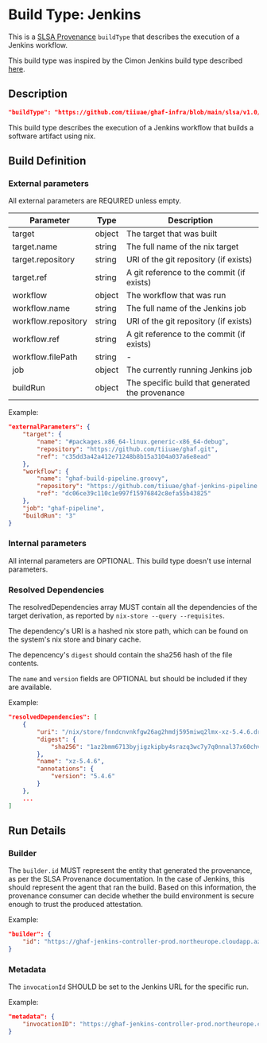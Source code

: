 <!--
SPDX-FileCopyrightText: 2022-2025 TII (SSRC) and the Ghaf contributors
SPDX-License-Identifier: CC-BY-SA-4.0
-->

# Build Type: Jenkins

This is a [SLSA Provenance](https://slsa.dev/provenance/v1) `buildType` that describes the execution of a Jenkins workflow.

This build type was inspired by the Cimon Jenkins build type described [here](https://docs.cimon.build/provenance/buildtypes/jenkins/v1).

## Description

```json
"buildType": "https://github.com/tiiuae/ghaf-infra/blob/main/slsa/v1.0/L1/buildtype.md"
```

This build type describes the execution of a Jenkins workflow that builds a software artifact using nix.

## Build Definition

### External parameters

All external parameters are REQUIRED unless empty.

Parameter             | Type   | Description
--------------------- | ------ | -----------
target                | object | The target that was built
target.name           | string | The full name of the nix target
target.repository     | string | URI of the git repository (if exists)
target.ref            | string | A git reference to the commit (if exists)
workflow              | object | The workflow that was run
workflow.name         | string | The full name of the Jenkins job
workflow.repository   | string | URI of the git repository (if exists)
workflow.ref          | string | A git reference to the commit (if exists)
workflow.filePath     | string | -
job                   | object | The currently running Jenkins job
buildRun              | object | The specific build that generated the provenance

Example:

```json
"externalParameters": {
    "target": {
        "name": "#packages.x86_64-linux.generic-x86_64-debug",
        "repository": "https://github.com/tiiuae/ghaf.git",
        "ref": "c35dd3a42a412e71248b8b15a3104a037a6e8ead"
    },
    "workflow": {
        "name": "ghaf-build-pipeline.groovy",
        "repository": "https://github.com/tiiuae/ghaf-jenkins-pipeline.git",
        "ref": "dc06ce39c110c1e997f15976842c8efa55b43825"
    },
    "job": "ghaf-pipeline",
    "buildRun": "3"
}
```

### Internal parameters

All internal parameters are OPTIONAL. This build type doesn't use internal parameters.

### Resolved Dependencies

The resolvedDependencies array MUST contain all the dependencies of the target derivation, as reported by `nix-store --query --requisites`.

The dependency's URI is a hashed nix store path, which can be found on the system's nix store and binary cache.

The depencency's `digest` should contain the sha256 hash of the file contents.

The `name` and `version` fields are OPTIONAL but should be included if they are available.

Example:

```json
"resolvedDependencies": [
    {
        "uri": "/nix/store/fnndcnvnkfgw26ag2hmdj595miwq2lmx-xz-5.4.6.drv",
        "digest": {
            "sha256": "1az2bmm6713byjigzkipby4srazq3wc7y7q0nnal37x60chv49xi"
        },
        "name": "xz-5.4.6",
        "annotations": {
            "version": "5.4.6"
        }
    },
    ...
]
```

## Run Details

### Builder

The `builder.id` MUST represent the entity that generated the provenance, as per the SLSA Provenance documentation. In the case of Jenkins, this should represent the agent that ran the build. Based on this information, the provenance consumer can decide whether the build environment is secure enough to trust the produced attestation.

Example:

```json
"builder": {
    "id": "https://ghaf-jenkins-controller-prod.northeurope.cloudapp.azure.com"
}
```

### Metadata

The `invocationId` SHOULD be set to the Jenkins URL for the specific run.

Example:

```json
"metadata": {
    "invocationID": "https://ghaf-jenkins-controller-prod.northeurope.cloudapp.azure.com/job/ghaf-pipeline/1",
}
```
